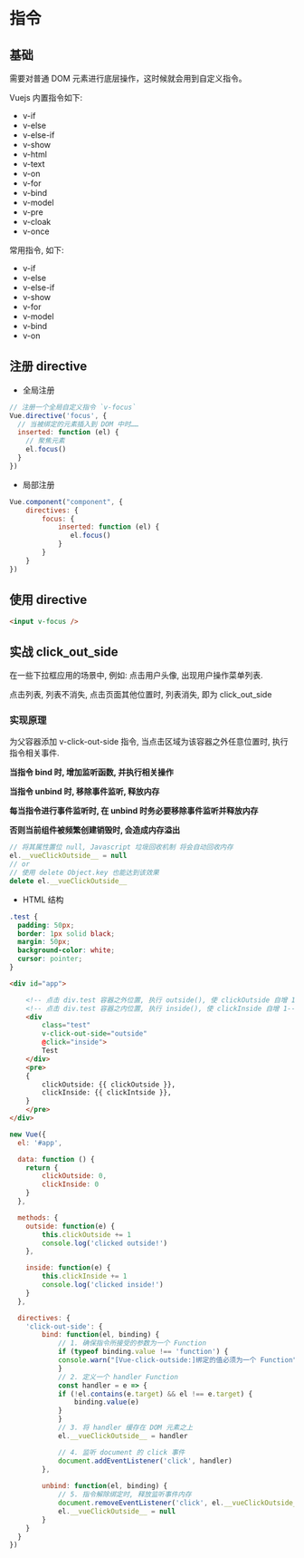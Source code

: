 # 指令

## 基础

需要对普通 DOM 元素进行底层操作，这时候就会用到自定义指令。

Vuejs 内置指令如下:

- v-if
- v-else 
- v-else-if 
- v-show
- v-html 
- v-text
- v-on
- v-for
- v-bind
- v-model
- v-pre
- v-cloak
- v-once

常用指令, 如下:

- v-if
- v-else
- v-else-if
- v-show
- v-for
- v-model
- v-bind
- v-on

## 注册 directive

- 全局注册

```js
// 注册一个全局自定义指令 `v-focus`
Vue.directive('focus', {
  // 当被绑定的元素插入到 DOM 中时……
  inserted: function (el) {
    // 聚焦元素
    el.focus()
  }
})
```

- 局部注册

```js
Vue.component("component", {
    directives: {
        focus: {
            inserted: function (el) {
               el.focus()
            }
        }
    }
})
```

## 使用 directive

```html
<input v-focus />
```

## 实战 click_out_side

在一些下拉框应用的场景中, 例如: 点击用户头像, 出现用户操作菜单列表.

点击列表, 列表不消失, 点击页面其他位置时, 列表消失, 即为 click_out_side

### 实现原理

为父容器添加 v-click-out-side 指令, 当点击区域为该容器之外任意位置时, 执行指令相关事件.

**当指令 bind 时, 增加监听函数, 并执行相关操作**

**当指令 unbind 时, 移除事件监听, 释放内存**

**每当指令进行事件监听时, 在 unbind 时务必要移除事件监听并释放内存**

**否则当前组件被频繁创建销毁时, 会造成内存溢出**

```js
// 将其属性置位 null, Javascript 垃圾回收机制 将会自动回收内存
el.__vueClickOutside__ = null
// or
// 使用 delete Object.key 也能达到该效果
delete el.__vueClickOutside__
```

- HTML 结构

```css
.test {
  padding: 50px;
  border: 1px solid black;
  margin: 50px;
  background-color: white;
  cursor: pointer;
}
```

```html
<div id="app">

    <!-- 点击 div.test 容器之外位置, 执行 outside(), 使 clickOutside 自增 1-->
    <!-- 点击 div.test 容器之内位置, 执行 inside(), 使 clickInside 自增 1-->
    <div 
        class="test" 
        v-click-out-side="outside" 
        @click="inside">
        Test
    </div>
    <pre>
    {
        clickOutside: {{ clickOutside }},
        clickInside: {{ clickIntside }},
    }
    </pre>
</div>
```

```js
new Vue({
  el: '#app',

  data: function () {
    return {
        clickOutside: 0,
        clickInside: 0
    }
  },

  methods: {
    outside: function(e) {
    	this.clickOutside += 1
        console.log('clicked outside!')
    },

    inside: function(e) {
        this.clickInside += 1
        console.log('clicked inside!')
    }
  },

  directives: {
    'click-out-side': {
        bind: function(el, binding) {
            // 1. 确保指令所接受的参数为一个 Function
            if (typeof binding.value !== 'function') {
            console.warn("[Vue-click-outside:]绑定的值必须为一个 Function")
            }
            // 2. 定义一个 handler Function
            const handler = e => {
            if (!el.contains(e.target) && el !== e.target) {
                binding.value(e)
            }
            }
            // 3. 将 handler 缓存在 DOM 元素之上
            el.__vueClickOutside__ = handler

            // 4. 监听 document 的 click 事件
            document.addEventListener('click', handler)
	    },
      
        unbind: function(el, binding) {
            // 5. 指令解除绑定时, 释放监听事件内存
            document.removeEventListener('click', el.__vueClickOutside__)
            el.__vueClickOutside__ = null
        }
    }
  }
})
```




